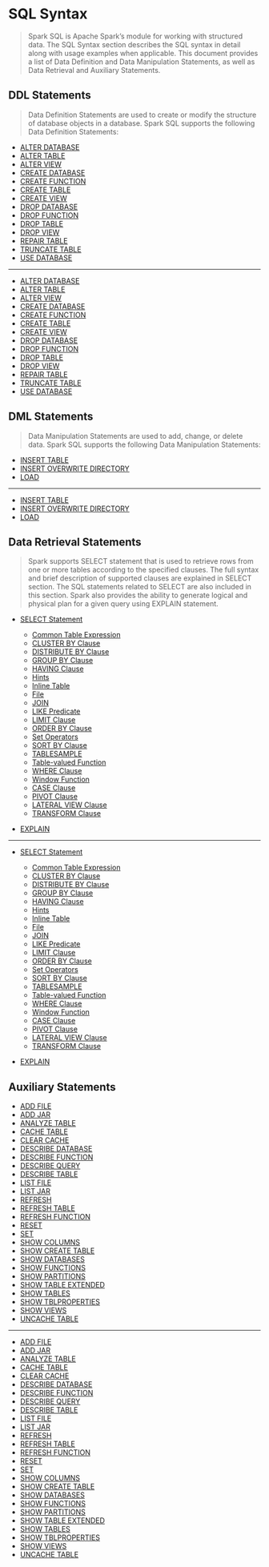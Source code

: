 # SQL Syntax

> Spark SQL is Apache Spark’s module for working with structured data. The SQL Syntax section describes the SQL syntax in detail along with usage examples when applicable. This document provides a list of Data Definition and Data Manipulation Statements, as well as Data Retrieval and Auxiliary Statements.

## DDL Statements

> Data Definition Statements are used to create or modify the structure of database objects in a database. Spark SQL supports the following Data Definition Statements:

- [ALTER DATABASE](https://spark.apache.org/docs/3.3.2/sql-ref-syntax-ddl-alter-database.html)
- [ALTER TABLE](https://spark.apache.org/docs/3.3.2/sql-ref-syntax-ddl-alter-table.html)
- [ALTER VIEW](https://spark.apache.org/docs/3.3.2/sql-ref-syntax-ddl-alter-view.html)
- [CREATE DATABASE](https://spark.apache.org/docs/3.3.2/sql-ref-syntax-ddl-create-database.html)
- [CREATE FUNCTION](https://spark.apache.org/docs/3.3.2/sql-ref-syntax-ddl-create-function.html)
- [CREATE TABLE](https://spark.apache.org/docs/3.3.2/sql-ref-syntax-ddl-create-table.html)
- [CREATE VIEW](https://spark.apache.org/docs/3.3.2/sql-ref-syntax-ddl-create-view.html)
- [DROP DATABASE](https://spark.apache.org/docs/3.3.2/sql-ref-syntax-ddl-drop-database.html)
- [DROP FUNCTION](https://spark.apache.org/docs/3.3.2/sql-ref-syntax-ddl-drop-function.html)
- [DROP TABLE](https://spark.apache.org/docs/3.3.2/sql-ref-syntax-ddl-repair-table.html)
- [DROP VIEW](https://spark.apache.org/docs/3.3.2/sql-ref-syntax-ddl-drop-view.html)
- [REPAIR TABLE](https://spark.apache.org/docs/3.3.2/sql-ref-syntax-ddl-repair-table.html)
- [TRUNCATE TABLE](https://spark.apache.org/docs/3.3.2/sql-ref-syntax-ddl-truncate-table.html)
- [USE DATABASE](https://spark.apache.org/docs/3.3.2/sql-ref-syntax-ddl-usedb.html)

------------------------------

- [ALTER DATABASE]()
- [ALTER TABLE]()
- [ALTER VIEW]()
- [CREATE DATABASE]()
- [CREATE FUNCTION]()
- [CREATE TABLE]()
- [CREATE VIEW]()
- [DROP DATABASE]()
- [DROP FUNCTION]()
- [DROP TABLE]()
- [DROP VIEW]()
- [REPAIR TABLE]()
- [TRUNCATE TABLE]()
- [USE DATABASE]()

## DML Statements

> Data Manipulation Statements are used to add, change, or delete data. Spark SQL supports the following Data Manipulation Statements:

- [INSERT TABLE](https://spark.apache.org/docs/3.3.2/sql-ref-syntax-dml-insert-table.html)
- [INSERT OVERWRITE DIRECTORY](https://spark.apache.org/docs/3.3.2/sql-ref-syntax-dml-insert-overwrite-directory.html)
- [LOAD](https://spark.apache.org/docs/3.3.2/sql-ref-syntax-dml-load.html)

------------------------

- [INSERT TABLE]()
- [INSERT OVERWRITE DIRECTORY]()
- [LOAD]()


## Data Retrieval Statements

> Spark supports SELECT statement that is used to retrieve rows from one or more tables according to the specified clauses. The full syntax and brief description of supported clauses are explained in SELECT section. The SQL statements related to SELECT are also included in this section. Spark also provides the ability to generate logical and physical plan for a given query using EXPLAIN statement.

- [SELECT Statement](https://spark.apache.org/docs/3.3.2/sql-ref-syntax-qry-select.html)
	+ [Common Table Expression](https://spark.apache.org/docs/3.3.2/sql-ref-syntax-qry-select-cte.html)
	+ [CLUSTER BY Clause](https://spark.apache.org/docs/3.3.2/sql-ref-syntax-qry-select-clusterby.html)
	+ [DISTRIBUTE BY Clause](https://spark.apache.org/docs/3.3.2/sql-ref-syntax-qry-select-distribute-by.html)
	+ [GROUP BY Clause](https://spark.apache.org/docs/3.3.2/sql-ref-syntax-qry-select-groupby.html)
	+ [HAVING Clause](https://spark.apache.org/docs/3.3.2/sql-ref-syntax-qry-select-having.html)
	+ [Hints](https://spark.apache.org/docs/3.3.2/sql-ref-syntax-qry-select-hints.html)
	+ [Inline Table](https://spark.apache.org/docs/3.3.2/sql-ref-syntax-qry-select-inline-table.html)
	+ [File](https://spark.apache.org/docs/3.3.2/sql-ref-syntax-qry-select-file.html)
	+ [JOIN](https://spark.apache.org/docs/3.3.2/sql-ref-syntax-qry-select-join.html)
	+ [LIKE Predicate](https://spark.apache.org/docs/3.3.2/sql-ref-syntax-qry-select-like.html)
	+ [LIMIT Clause](https://spark.apache.org/docs/3.3.2/sql-ref-syntax-qry-select-limit.html)
	+ [ORDER BY Clause](https://spark.apache.org/docs/3.3.2/sql-ref-syntax-qry-select-orderby.html)
	+ [Set Operators](https://spark.apache.org/docs/3.3.2/sql-ref-syntax-qry-select-setops.html)
	+ [SORT BY Clause](https://spark.apache.org/docs/3.3.2/sql-ref-syntax-qry-select-sortby.html)
	+ [TABLESAMPLE](https://spark.apache.org/docs/3.3.2/sql-ref-syntax-qry-select-sampling.html)
	+ [Table-valued Function](https://spark.apache.org/docs/3.3.2/sql-ref-syntax-qry-select-tvf.html)
	+ [WHERE Clause](https://spark.apache.org/docs/3.3.2/sql-ref-syntax-qry-select-where.html)
	+ [Window Function](https://spark.apache.org/docs/3.3.2/sql-ref-syntax-qry-select-window.html)
	+ [CASE Clause](https://spark.apache.org/docs/3.3.2/sql-ref-syntax-qry-select-case.html)
	+ [PIVOT Clause](https://spark.apache.org/docs/3.3.2/sql-ref-syntax-qry-select-pivot.html)
	+ [LATERAL VIEW Clause](https://spark.apache.org/docs/3.3.2/sql-ref-syntax-qry-select-lateral-view.html)
	+ [TRANSFORM Clause](https://spark.apache.org/docs/3.3.2/sql-ref-syntax-qry-select-transform.html)

- [EXPLAIN](https://spark.apache.org/docs/3.3.2/sql-ref-syntax-qry-explain.html)

----------------------------------------

- [SELECT Statement]()
	+ [Common Table Expression]()
	+ [CLUSTER BY Clause]()
	+ [DISTRIBUTE BY Clause]()
	+ [GROUP BY Clause]()
	+ [HAVING Clause]()
	+ [Hints]()
	+ [Inline Table]()
	+ [File]()
	+ [JOIN]()
	+ [LIKE Predicate]()
	+ [LIMIT Clause]()
	+ [ORDER BY Clause]()
	+ [Set Operators]()
	+ [SORT BY Clause]()
	+ [TABLESAMPLE]()
	+ [Table-valued Function]()
	+ [WHERE Clause]()
	+ [Window Function]()
	+ [CASE Clause]()
	+ [PIVOT Clause]()
	+ [LATERAL VIEW Clause]()
	+ [TRANSFORM Clause]()

- [EXPLAIN]()

## Auxiliary Statements

- [ADD FILE](https://spark.apache.org/docs/3.3.2/sql-ref-syntax-aux-resource-mgmt-add-file.html)
- [ADD JAR](https://spark.apache.org/docs/3.3.2/sql-ref-syntax-aux-resource-mgmt-add-jar.html)
- [ANALYZE TABLE](https://spark.apache.org/docs/3.3.2/sql-ref-syntax-aux-analyze-table.html)
- [CACHE TABLE](https://spark.apache.org/docs/3.3.2/sql-ref-syntax-aux-cache-cache-table.html)
- [CLEAR CACHE](https://spark.apache.org/docs/3.3.2/sql-ref-syntax-aux-cache-clear-cache.html)
- [DESCRIBE DATABASE](https://spark.apache.org/docs/3.3.2/sql-ref-syntax-aux-describe-database.html)
- [DESCRIBE FUNCTION](https://spark.apache.org/docs/3.3.2/sql-ref-syntax-aux-describe-function.html)
- [DESCRIBE QUERY](https://spark.apache.org/docs/3.3.2/sql-ref-syntax-aux-describe-query.html)
- [DESCRIBE TABLE](https://spark.apache.org/docs/3.3.2/sql-ref-syntax-aux-describe-table.html)
- [LIST FILE](https://spark.apache.org/docs/3.3.2/sql-ref-syntax-aux-resource-mgmt-list-file.html)
- [LIST JAR](https://spark.apache.org/docs/3.3.2/sql-ref-syntax-aux-resource-mgmt-list-jar.html)
- [REFRESH](https://spark.apache.org/docs/3.3.2/sql-ref-syntax-aux-cache-refresh.html)
- [REFRESH TABLE](https://spark.apache.org/docs/3.3.2/sql-ref-syntax-aux-cache-refresh-table.html)
- [REFRESH FUNCTION](https://spark.apache.org/docs/3.3.2/sql-ref-syntax-aux-cache-refresh-function.html)
- [RESET](https://spark.apache.org/docs/3.3.2/sql-ref-syntax-aux-conf-mgmt-reset.html)
- [SET](https://spark.apache.org/docs/3.3.2/sql-ref-syntax-aux-conf-mgmt-set.html)
- [SHOW COLUMNS](https://spark.apache.org/docs/3.3.2/sql-ref-syntax-aux-show-columns.html)
- [SHOW CREATE TABLE](https://spark.apache.org/docs/3.3.2/sql-ref-syntax-aux-show-create-table.html)
- [SHOW DATABASES](https://spark.apache.org/docs/3.3.2/sql-ref-syntax-aux-show-databases.html)
- [SHOW FUNCTIONS](https://spark.apache.org/docs/3.3.2/sql-ref-syntax-aux-show-functions.html)
- [SHOW PARTITIONS](https://spark.apache.org/docs/3.3.2/sql-ref-syntax-aux-show-partitions.html)
- [SHOW TABLE EXTENDED](https://spark.apache.org/docs/3.3.2/sql-ref-syntax-aux-show-table.html)
- [SHOW TABLES](https://spark.apache.org/docs/3.3.2/sql-ref-syntax-aux-show-tables.html)
- [SHOW TBLPROPERTIES](https://spark.apache.org/docs/3.3.2/sql-ref-syntax-aux-show-tblproperties.html)
- [SHOW VIEWS](https://spark.apache.org/docs/3.3.2/sql-ref-syntax-aux-show-views.html)
- [UNCACHE TABLE](https://spark.apache.org/docs/3.3.2/sql-ref-syntax-aux-cache-uncache-table.html)

---------------------------

- [ADD FILE]()
- [ADD JAR]()
- [ANALYZE TABLE]()
- [CACHE TABLE]()
- [CLEAR CACHE]()
- [DESCRIBE DATABASE]()
- [DESCRIBE FUNCTION]()
- [DESCRIBE QUERY]()
- [DESCRIBE TABLE]()
- [LIST FILE]()
- [LIST JAR]()
- [REFRESH]()
- [REFRESH TABLE]()
- [REFRESH FUNCTION]()
- [RESET]()
- [SET]()
- [SHOW COLUMNS]()
- [SHOW CREATE TABLE]()
- [SHOW DATABASES]()
- [SHOW FUNCTIONS]()
- [SHOW PARTITIONS]()
- [SHOW TABLE EXTENDED]()
- [SHOW TABLES]()
- [SHOW TBLPROPERTIES]()
- [SHOW VIEWS]()
- [UNCACHE TABLE]()